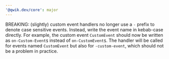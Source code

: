 ```yaml
---
'@qwik.dev/core': major
---
```


BREAKING: (slightly) custom event handlers no longer use a `-` prefix to denote case sensitive events. Instead, write the event name in kebab-case directly. For example, the custom event `CustomEvent` should now be written as `on-Custom-Event$` instead of `on-CustomEvent$`. The handler will be called for events named `CustomEvent` but also for `-custom-event`, which should not be a problem in practice.
